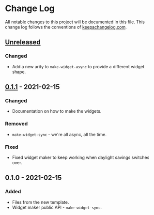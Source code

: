 # Change Log
All notable changes to this project will be documented in this file. This change log follows the conventions of [keepachangelog.com](http://keepachangelog.com/).

## [Unreleased]
### Changed
- Add a new arity to `make-widget-async` to provide a different widget shape.

## [0.1.1] - 2021-02-15
### Changed
- Documentation on how to make the widgets.

### Removed
- `make-widget-sync` - we're all async, all the time.

### Fixed
- Fixed widget maker to keep working when daylight savings switches over.

## 0.1.0 - 2021-02-15
### Added
- Files from the new template.
- Widget maker public API - `make-widget-sync`.

[Unreleased]: https://github.com/your-name/elegy/compare/0.1.1...HEAD
[0.1.1]: https://github.com/your-name/elegy/compare/0.1.0...0.1.1
